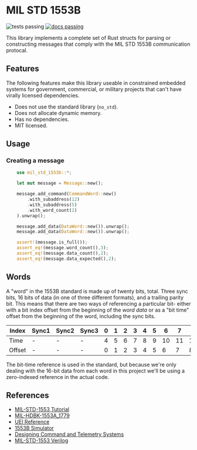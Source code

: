 # MIL STD 1553B

![tests passing](https://github.com/mjhouse/mil_std_1553b/actions/workflows/testing.yaml/badge.svg) [![docs passing](https://github.com/mjhouse/mil_std_1553b/actions/workflows/documentation.yaml/badge.svg)](https://mjhouse.github.io/mil_std_1553b/)

This library implements a complete set of Rust structs for parsing or constructing messages that comply with
the MIL STD 1553B communication protocal.

## Features

The following features make this library useable in constrained embedded systems for government, commercial, 
or military projects that can't have virally licensed dependencies.

* Does not use the standard library (`no_std`).
* Does not allocate dynamic memory.
* Has no dependencies.
* MIT licensed.

## Usage

### Creating a message

```rust
    use mil_std_1553b::*;

    let mut message = Message::new();

    message.add_command(CommandWord::new()
        .with_subaddress(12)
        .with_subaddress(5)
        .with_word_count(2)
    ).unwrap();

    message.add_data(DataWord::new()).unwrap();
    message.add_data(DataWord::new()).unwrap();

    assert!(message.is_full());
    assert_eq!(message.word_count(),3);
    assert_eq!(message.data_count(),2);
    assert_eq!(message.data_expected(),2);
```

## Words

A "word" in the 1553B standard is made up of twenty bits, total. Three sync bits, 16 bits of data (in one of 
three different formats), and a trailing parity bit. This means that there are two ways of referencing a particular 
bit- either with a bit index offset from the beginning of the *word data* or as a "bit time" offset from the beginning 
of the word, including the sync bits.

| Index  | Sync1 | Sync2 | Sync3 |  0 |  1 |  2 |  3 |  4 |  5 |  6 |  7 |  8 |  9 | 10 | 11 | 12 | 13 | 14 | 15 | Parity |
|--------|---    |---    |---    |----|----|----|----|----|----|----|----|----|----|----|----|----|----|----|----|---     |
| Time   | -     | -     | -     |  4 |  5 |  6 |  7 |  8 |  9 | 10 | 11 | 12 | 13 | 14 | 15 | 16 | 17 | 18 | 19 | -      |
| Offset | -     | -     | -     |  0 |  1 |  2 |  3 |  4 |  5 |  6 |  7 |  8 |  9 | 10 | 11 | 12 | 13 | 14 | 15 | -      |

The bit-time reference is used in the standard, but because we're only dealing with the 16-bit data from each word in this 
project we'll be using a zero-indexed reference in the actual code.

## References

* [MIL-STD-1553 Tutorial](http://www.horntech.cn/techDocuments/MIL-STD-1553Tutorial.pdf)
* [MIL-HDBK-1553A_1779](http://everyspec.com/MIL-HDBK/MIL-HDBK-1500-1799/MIL-HDBK-1553A_1779/)
* [UEI Reference](https://www.ueidaq.com/mil-std-1553-tutorial-reference-guide)
* [1553B Simulator](https://github.com/yabozj/1553B-Simulator)
* [Designing Command and Telemetry Systems](https://digitalcommons.usu.edu/cgi/viewcontent.cgi?article=2107&context=smallsat)
* [MIL-STD-1553 Verilog](https://github.com/fpga-soc/mil-std-1553b-soc)
